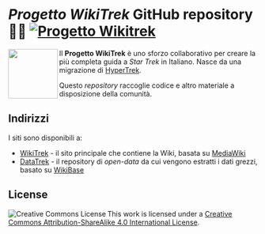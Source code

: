 # *Progetto WikiTrek* GitHub repository 🖖🏻 [![Progetto Wikitrek](https://img.shields.io/badge/Progetto-WikiTrek-996633?logo=data:image/svg%2bxml;base64,PHN2ZyB4bWxucz0iaHR0cDovL3d3dy53My5vcmcvMjAwMC9zdmciIHhtbDpzcGFjZT0icHJlc2VydmUiIHJvbGU9ImltZyIgdmlld0JveD0iMCAwIDI0IDI0Ij48dGl0bGU+V2lraVRyZWs8L3RpdGxlPjxwYXRoIGQ9Ik0xNC4wNyAxNS41M2MtMy4zNiAwLTEwLjQzIDkuNDItOS44MyA4LjQ2QzQuMjQgMTAuMTYgMTEuNjIuMDYgMTEuNjIuMDZzMS4wOCAxLjUyIDIuNDUgMy45NXYxMS41MnptNS42MSA2LjM4LS40Ny4yM3MtMS42OS02LjI2LTQuODgtNi42VjQuNWMyLjM1IDQuMjcgNS4zNSAxMS4wMSA1LjM1IDE3LjQxeiIgc3R5bGU9ImZpbGw6I0ZGRjVEQyIvPjwvc3ZnPg==)](https://wikitrek.org/wiki/Wikitrek:Progetto)
<img align="left" width="100" height="100" src="https://upload.wikimedia.org/wikipedia/commons/1/11/WikiTrek_Logo.svg">Il **Progetto WikiTrek** è uno sforzo collaborativo per creare la più completa guida a *Star Trek* in Italiano. Nasce da una migrazione di [HyperTrek](https://github.com/luigirosa/hypertrek).

Questo *repository* raccoglie codice e altro materiale a disposizione della comunità.

## Indirizzi
I siti sono disponibili a:
* [WikiTrek](https://wikitrek.org) - il sito principale che contiene la Wiki, basata su [MediaWiki](https://github.com/wikimedia/mediawiki)
* [DataTrek](https://data.wikitrek.org) - il repository di *open-data* da cui vengono estratti i dati grezzi, basato su [WikiBase](https://github.com/wikimedia/Wikibase)


## License
<a rel="license" href="http://creativecommons.org/licenses/by-sa/4.0/"><img alt="Creative Commons License" style="border-width:0" src="https://i.creativecommons.org/l/by-sa/4.0/88x31.png" align="left" /></a>This work is licensed under a <a rel="license" href="http://creativecommons.org/licenses/by-sa/4.0/">Creative Commons Attribution-ShareAlike 4.0 International License</a>.

<!--

**Here are some ideas to get you started:**

🙋‍♀️ A short introduction - what is your organization all about?
🌈 Contribution guidelines - how can the community get involved?
👩‍💻 Useful resources - where can the community find your docs? Is there anything else the community should know?
🍿 Fun facts - what does your team eat for breakfast?
🧙 Remember, you can do mighty things with the power of [Markdown](https://docs.github.com/github/writing-on-github/getting-started-with-writing-and-formatting-on-github/basic-writing-and-formatting-syntax)
-->
